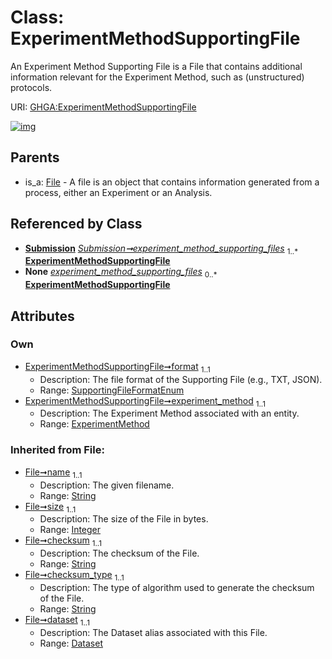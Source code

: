 
# Class: ExperimentMethodSupportingFile


An Experiment Method Supporting File is a File that contains additional information relevant for the Experiment Method, such as (unstructured) protocols.

URI: [GHGA:ExperimentMethodSupportingFile](https://w3id.org/GHGA/ExperimentMethodSupportingFile)


[![img](https://yuml.me/diagram/nofunky;dir:TB/class/[Submission],[File],[ExperimentMethod]<experiment_method%201..1-%20[ExperimentMethodSupportingFile&#124;format:SupportingFileFormatEnum;name(i):string;size(i):integer;checksum(i):string;checksum_type(i):string;alias(i):string],[Submission]++-%20experiment_method_supporting_files%201..*>[ExperimentMethodSupportingFile],[Submission]-%20experiment_method_supporting_files(i)%200..*>[ExperimentMethodSupportingFile],[File]^-[ExperimentMethodSupportingFile],[ExperimentMethod],[Dataset])](https://yuml.me/diagram/nofunky;dir:TB/class/[Submission],[File],[ExperimentMethod]<experiment_method%201..1-%20[ExperimentMethodSupportingFile&#124;format:SupportingFileFormatEnum;name(i):string;size(i):integer;checksum(i):string;checksum_type(i):string;alias(i):string],[Submission]++-%20experiment_method_supporting_files%201..*>[ExperimentMethodSupportingFile],[Submission]-%20experiment_method_supporting_files(i)%200..*>[ExperimentMethodSupportingFile],[File]^-[ExperimentMethodSupportingFile],[ExperimentMethod],[Dataset])

## Parents

 *  is_a: [File](File.md) - A file is an object that contains information generated from a process, either an Experiment or an Analysis.

## Referenced by Class

 *  **[Submission](Submission.md)** *[Submission➞experiment_method_supporting_files](Submission_experiment_method_supporting_files.md)*  <sub>1..\*</sub>  **[ExperimentMethodSupportingFile](ExperimentMethodSupportingFile.md)**
 *  **None** *[experiment_method_supporting_files](experiment_method_supporting_files.md)*  <sub>0..\*</sub>  **[ExperimentMethodSupportingFile](ExperimentMethodSupportingFile.md)**

## Attributes


### Own

 * [ExperimentMethodSupportingFile➞format](ExperimentMethodSupportingFile_format.md)  <sub>1..1</sub>
     * Description: The file format of the Supporting File (e.g., TXT, JSON).
     * Range: [SupportingFileFormatEnum](SupportingFileFormatEnum.md)
 * [ExperimentMethodSupportingFile➞experiment_method](ExperimentMethodSupportingFile_experiment_method.md)  <sub>1..1</sub>
     * Description: The Experiment Method associated with an entity.
     * Range: [ExperimentMethod](ExperimentMethod.md)

### Inherited from File:

 * [File➞name](File_name.md)  <sub>1..1</sub>
     * Description: The given filename.
     * Range: [String](types/String.md)
 * [File➞size](File_size.md)  <sub>1..1</sub>
     * Description: The size of the File in bytes.
     * Range: [Integer](types/Integer.md)
 * [File➞checksum](File_checksum.md)  <sub>1..1</sub>
     * Description: The checksum of the File.
     * Range: [String](types/String.md)
 * [File➞checksum_type](File_checksum_type.md)  <sub>1..1</sub>
     * Description: The type of algorithm used to generate the checksum of the File.
     * Range: [String](types/String.md)
 * [File➞dataset](File_dataset.md)  <sub>1..1</sub>
     * Description: The Dataset alias associated with this File.
     * Range: [Dataset](Dataset.md)
